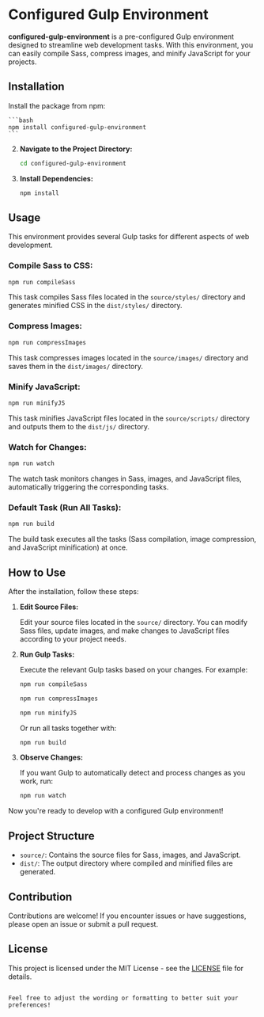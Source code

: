 # Configured Gulp Environment

**configured-gulp-environment** is a pre-configured Gulp environment designed to streamline web development tasks. With this environment, you can easily compile Sass, compress images, and minify JavaScript for your projects.

## Installation

Install the package from npm:

    ```bash
    npm install configured-gulp-environment
    ```

2. **Navigate to the Project Directory:**

   ```bash
   cd configured-gulp-environment
   ```

3. **Install Dependencies:**

   ```bash
   npm install
   ```

## Usage

This environment provides several Gulp tasks for different aspects of web development.

### Compile Sass to CSS:

```bash
npm run compileSass
```

This task compiles Sass files located in the `source/styles/` directory and generates minified CSS in the `dist/styles/` directory.

### Compress Images:

```bash
npm run compressImages
```

This task compresses images located in the `source/images/` directory and saves them in the `dist/images/` directory.

### Minify JavaScript:

```bash
npm run minifyJS
```

This task minifies JavaScript files located in the `source/scripts/` directory and outputs them to the `dist/js/` directory.

### Watch for Changes:

```bash
npm run watch
```

The watch task monitors changes in Sass, images, and JavaScript files, automatically triggering the corresponding tasks.

### Default Task (Run All Tasks):

```bash
npm run build
```

The build task executes all the tasks (Sass compilation, image compression, and JavaScript minification) at once.

## How to Use

After the installation, follow these steps:

1. **Edit Source Files:**

   Edit your source files located in the `source/` directory. You can modify Sass files, update images, and make changes to JavaScript files according to your project needs.

2. **Run Gulp Tasks:**

   Execute the relevant Gulp tasks based on your changes. For example:

   ```bash
   npm run compileSass
   ```

   ```bash
   npm run compressImages
   ```

   ```bash
   npm run minifyJS
   ```

   Or run all tasks together with:

   ```bash
   npm run build
   ```

3. **Observe Changes:**

   If you want Gulp to automatically detect and process changes as you work, run:

   ```bash
   npm run watch
   ```

Now you're ready to develop with a configured Gulp environment!

## Project Structure

- `source/`: Contains the source files for Sass, images, and JavaScript.
- `dist/`: The output directory where compiled and minified files are generated.

## Contribution

Contributions are welcome! If you encounter issues or have suggestions, please open an issue or submit a pull request.

## License

This project is licensed under the MIT License - see the [LICENSE](LICENSE) file for details.
```

Feel free to adjust the wording or formatting to better suit your preferences!